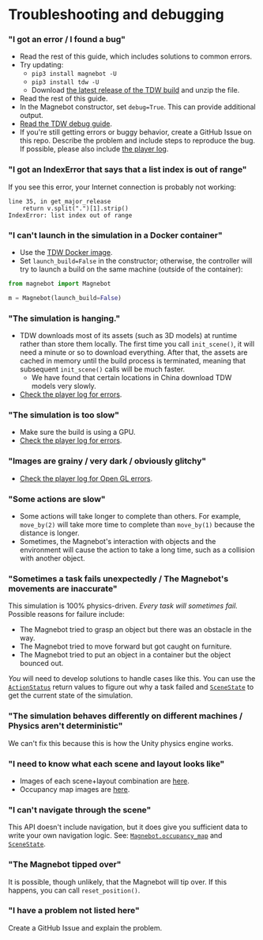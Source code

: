 # Troubleshooting and debugging

### "I got an error / I found a bug"

- Read the rest of this guide, which includes solutions to common errors.
- Try updating:
  - `pip3 install magnebot -U`
  - `pip3 install tdw -U`
  - Download [the latest release of the TDW build](https://github.com/threedworld-mit/tdw/releases/latest/) and unzip the file. 
- Read the rest of this guide.
- In the Magnebot constructor, set `debug=True`. This can provide additional output.
- [Read the TDW debug guide](https://github.com/threedworld-mit/tdw/blob/master/Documentation/misc_frontend/debug_tdw.md).
- If you're still getting errors or buggy behavior, create a GitHub Issue on this repo. Describe the problem and include steps to reproduce the bug. If possible, please also include [the player log](https://github.com/threedworld-mit/tdw/blob/master/Documentation/misc_frontend/debug_tdw.md).

### "I got an IndexError that says that a list index is out of range"

If you see this error, your Internet connection is probably not working:

```
line 35, in get_major_release
    return v.split(".")[1].strip()
IndexError: list index out of range
```

### "I can't launch in the simulation in a Docker container"

- Use the [TDW Docker image](https://github.com/threedworld-mit/tdw/blob/master/Documentation/Docker/docker.md).
- Set `launch_build=False` in the constructor; otherwise, the controller will try to launch a build on the same machine (outside of the container):

```python
from magnebot import Magnebot

m = Magnebot(launch_build=False)
```

### "The simulation is hanging."

- TDW downloads most of its assets (such as 3D models) at runtime rather than store them locally. The first time you call `init_scene()`, it will need a minute or so to download everything. After that, the assets are cached in memory until the build process is terminated, meaning that subsequent `init_scene()` calls will be much faster.
  - We have found that certain locations in China download TDW models very slowly.
- [Check the player log for errors](https://github.com/threedworld-mit/tdw/blob/master/Documentation/misc_frontend/debug_tdw.md).

### "The simulation is too slow"

- Make sure the build is using a GPU.
- [Check the player log for errors](https://github.com/threedworld-mit/tdw/blob/master/Documentation/misc_frontend/debug_tdw.md).

### "Images are grainy / very dark / obviously glitchy"

- [Check the player log for Open GL errors](https://github.com/threedworld-mit/tdw/blob/master/Documentation/misc_frontend/debug_tdw.md).

### "Some actions are slow"

- Some actions will take longer to complete than others. For example, `move_by(2)` will take more time to complete than `move_by(1)` because the distance is longer.
- Sometimes, the Magnebot's interaction with objects and the environment will cause the action to take a long time, such as a collision with another object.

### "Sometimes a task fails unexpectedly / The Magnebot's movements are inaccurate"

This simulation is 100% physics-driven. *Every task will sometimes fail.* Possible reasons for failure include:

- The Magnebot tried to grasp an object but there was an obstacle in the way.
- The Magnebot tried to move forward but got caught on furniture.
- The Magnebot tried to put an object in a container but the object bounced out.

*You* will need to develop solutions to handle cases like this. You can use the [`ActionStatus`](action_status.md) return values to figure out why a task failed and [`SceneState`](scene_state.md) to get the current state of the simulation.

### "The simulation behaves differently on different machines / Physics aren't deterministic"

We can't fix this because this is how the Unity physics engine works.

### "I need to know what each scene and layout looks like"

- Images of each scene+layout combination are [here](https://github.com/alters-mit/magnebot/tree/main/doc/images/floorplans).
- Occupancy map images are [here](https://github.com/alters-mit/magnebot/tree/main/doc/images/occupancy_maps).

### "I can't navigate through the scene"

This API doesn't include navigation, but it does give you sufficient data to write your own navigation logic. See: [`Magnebot.occupancy_map`](magnebot_controller.md) and [`SceneState`](scene_state.md).

### "The Magnebot tipped over"

It is possible, though unlikely, that the Magnebot will tip over. If this happens, you can call `reset_position()`.

### "I have a problem not listed here"

Create a GitHub Issue and explain the problem.